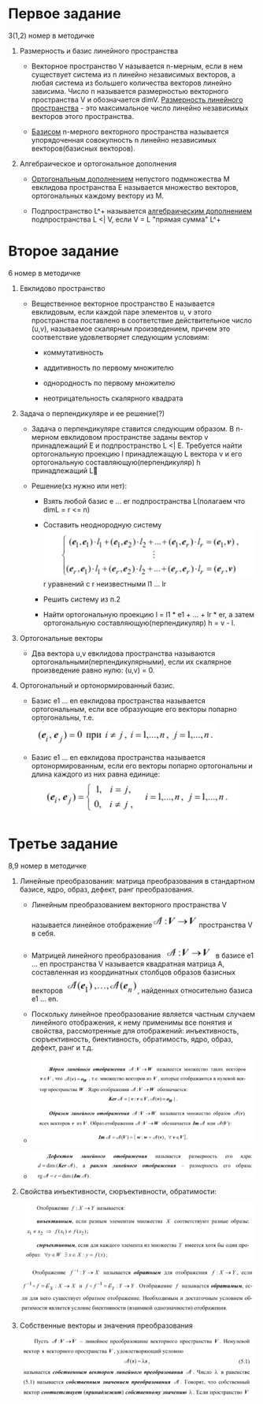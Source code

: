 # Первое задание

<a>3(1,2) номер в методичке</a>

1) Размерность и базис линейного пространства

    - Векторное пространство V называется n-мерным, если в нем существует система из n линейно независимых векторов, а любая система из большего количества векторов линейно зависима. Число n называется размерностью векторного пространства V и обозначается dimV. <ins>Размерность линейного пространства</ins> - это максимальное число линейно независимых векторов этого пространства.

    - <ins>Базисом</ins> n-мерного векторного пространства называется упорядоченная совокупность n линейно независимых векторов(базисных векторов).

2) Алгебраическое и ортогональное дополнения

    - <ins>Ортогональным дополнением</ins> непустого подмножества M евклидова пространства E называется множество векторов, ортогональных каждому вектору из М.

    - Подпространство L^+ называется <ins>алгебраическим дополнением</ins> подпространства L <| V, если V = L "прямая сумма" L^+


# Второе задание

<a>6 номер в методичке </a>


1) Евклидово пространство

    - Вещественное векторное пространство E называется евклидовым, если каждой паре элементов u, v этого пространства поставлено в соответствие действительное число (u,v), называемое скалярным произведением, причем это соответствие удовлетворяет следующим условиям:
        
        - коммутативность

        - аддитивность по первому множителю

        - однородность по первому множителю

        - неотрицательность скалярного квадрата

2) Задача о перпендикуляре и ее решение(?)

    - Задача о перпендикуляре ставится следующим образом. В n-мерном евклидовом пространстве заданы вектор v принадлежащий E и подпространство L <| Е. Требуется найти ортогональную проекцию l принадлежащую L вектора v и его ортогональную составляющую(перпендикуляр) h принадлежащий L

    - Решение(хз нужно или нет):

        - Взять любой базис e ... er подпространства L(полагаем что dimL = r <= n)

        - Составить неоднородную систему ![Alt text](image.png) r уравнений с r неизвестными l1 ... lr

        - Решить систему из п.2

        - Найти ортогональную проекцию l = l1 * e1 + ... + lr * er, а затем ортогональную составляющую(перпендикуляр) h = v - l.

3) Ортогональные векторы

    - Два вектора u,v евклидова пространства называются ортогональными(перпендикулярными), если их скалярное произведение равно нулю: (u,v) = 0.

4) Ортогональный и ортонормированный базис.

    - Базис e1 ... en евклидова пространства называется ортогональным, если все образующие его векторы попарно ортогональны, т.е. ![Alt text](image-1.png)

    - Базис e1 ... en евклидова пространства называется ортонормированным, если его векторы попарно ортогональны и длина каждого из них равна единице: ![Alt text](image-2.png)


# Третье задание

<a>8,9 номер в методичке </a>


1) Линейные преобразования: матрица преобразования в стандартном базисе, ядро, образ, дефект, ранг преобразования.

    - Линейным преобразованием векторного пространства V называется линейное отображение ![Alt text](image-3.png) пространства V в себя.

    - Матрицей линейного преобразования ![Alt text](image-4.png) в базисе e1 ... en пространства V называется квадратная матрица А, составленная из координатных столбцов образов базисных векторов ![Alt text](image-5.png), найденных относительно базиса е1 ... en.

    - Поскольку линейное преобразование является частным случаем линейного отображения, к нему применимы все понятия и свойства, рассмотренные для отображений: инъективность, сюръективность, биективность, обратимость, ядро, образ, дефект, ранг и т.д.

    - ![Alt text](image-7.png)

    - ![Alt text](image-8.png)

2) Свойства инъективности, сюръективности, обратимости:
    
    ![Alt text](image-9.png)

    ![Alt text](image-10.png)


3) Собственные векторы и значения преобразования

    ![Alt text](image-11.png)



